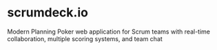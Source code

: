 # scrumdeck.io
Modern Planning Poker web application for Scrum teams with real-time collaboration, multiple scoring systems, and    team chat
